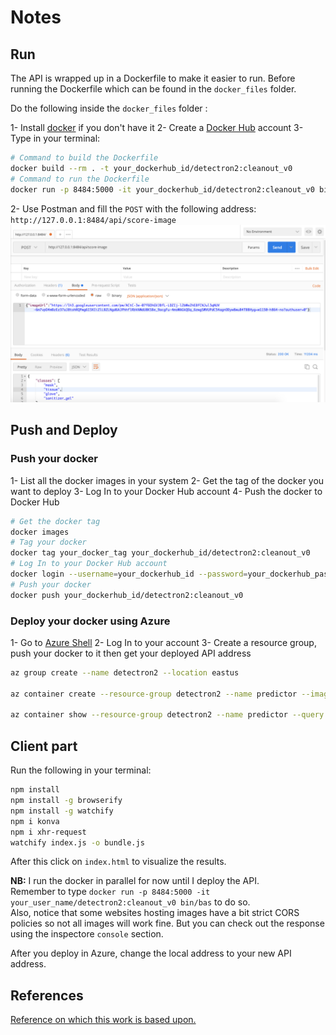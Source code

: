 # Notes

## Run  

The API is wrapped up in a Dockerfile to make it easier to run.
Before running the Dockerfile which can be found in the `docker_files` folder.

Do the following inside the `docker_files` folder :  

1- Install [docker](https://docs.docker.com/get-docker/) if you don't have it
2- Create a [Docker Hub](https://hub.docker.com/) account
3- Type in your terminal:

```sh
# Command to build the Dockerfile
docker build --rm . -t your_dockerhub_id/detectron2:cleanout_v0
# Command to run the Dockerfile
docker run -p 8484:5000 -it your_dockerhub_id/detectron2:cleanout_v0 bin/bas
```

2- Use Postman and fill the `POST` with the following address: `http://127.0.0.1:8484/api/score-image`
![Postman Configuration](postman_config.png)

## Push and Deploy

### Push your docker

1- List all the docker images in your system
2- Get the tag of the docker you want to deploy
3- Log In to your Docker Hub account
4- Push the docker to Docker Hub

```sh
# Get the docker tag
docker images
# Tag your docker
docker tag your_docker_tag your_dockerhub_id/detectron2:cleanout_v0
# Log In to your Docker Hub account
docker login --username=your_dockerhub_id --password=your_dockerhub_password
# Push your docker
docker push your_dockerhub_id/detectron2:cleanout_v0
````

### Deploy your docker using Azure

1- Go to [Azure Shell](https://shell.azure.com/)
2- Log In to your account
3- Create a resource group, push your docker to it then get your deployed API address

```sh
az group create --name detectron2 --location eastus

az container create --resource-group detectron2 --name predictor --image your_dockerhub_id/detectron2:cleanout_v0 --cpu 2 --memory 4  --dns-name-label detectron2api --ports 5000

az container show --resource-group detectron2 --name predictor --query "{FQDN:ipAddress.fqdn,ProvisioningState:provisioningState}" --out table
```

## Client part

Run the following in your terminal:

```sh
npm install
npm install -g browserify
npm install -g watchify
npm i konva
npm i xhr-request
watchify index.js -o bundle.js
```

After this click on `index.html` to visualize the results.

**NB:**
I run the docker in parallel for now until I deploy the API.  
Remember to type `docker run -p 8484:5000 -it your_user_name/detectron2:cleanout_v0 bin/bas` to do so.  
Also, notice that some websites hosting images have a bit strict CORS policies so not all images will work fine. But you can check out the response using the inspectore `console` section.  

After you deploy in Azure, change the local address to your new API address.

## References

[Reference on which this work is based upon.](https://towardsdatascience.com/detectron2-the-basic-end-to-end-tutorial-5ac90e2f90e3)
